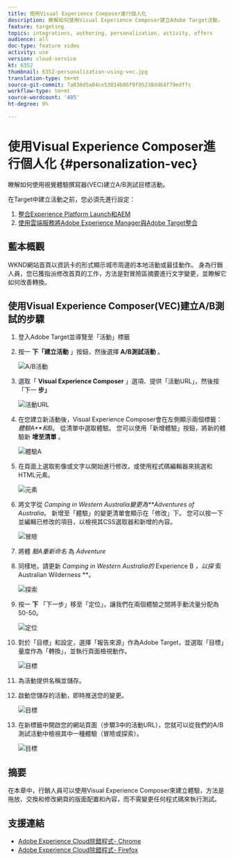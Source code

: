 ```yaml
---
title: 使用Visual Experience Composer進行個人化
description: 瞭解如何使用Visual Experience Composer建立Adobe Target活動。
feature: targeting
topics: integrations, authoring, personalization, activity, offers
audience: all
doc-type: feature video
activity: use
version: cloud-service
kt: 6352
thumbnail: 6352-personalization-using-vec.jpg
translation-type: tm+mt
source-git-commit: 7a830d5a04ce53014b86f9f05238dd64f79edffc
workflow-type: tm+mt
source-wordcount: '485'
ht-degree: 0%

---
```



# 使用Visual Experience Composer進行個人化 {#personalization-vec}

瞭解如何使用視覺體驗撰寫器(VEC)建立A/B測試目標活動。

在Target中建立活動之前，您必須先進行設定：

1. [整合Experience Platform Launch和AEM](https://docs.adobe.com/content/help/en/experience-manager-learn/sites/integrations/experience-platform-launch/overview.html)
2. [使用雲端服務將Adobe Experience Manager與Adobe Target整合](https://docs.adobe.com/content/help/en/experience-manager-learn/sites/integrations/target/setup-aem-target-cloud-service.html)

## 藍本概觀

WKND網站首頁以資訊卡的形式顯示城市周邊的本地活動或最佳動作。 身為行銷人員，您已獲指派修改首頁的工作，方法是對冒險區摘要進行文字變更，並瞭解它如何改善轉換。

## 使用Visual Experience Composer(VEC)建立A/B測試的步驟

1. 登入Adobe Target並導覽至「活動」標籤
1. 按一 **下「建立活動** 」按鈕，然後選擇 **A/B測試活動** 。

   ![A/B活動](assets/ab-target-activity.png)

1. 選取「 **Visual Experience Composer** 」選項、提供「活動URL」，然後按「下一 **步」**

   ![活動URL](assets/ab-test-url.png)

1. 在您建立新活動後，Visual Experience Composer會在左側顯示兩個標籤： *體驗A**和B*。 從清單中選取體驗。 您可以使用「新增體驗」按鈕，將新的體驗新 **增至清單** 。

   ![體驗A](assets/experience.png)

1. 在頁面上選取影像或文字以開始進行修改，或使用程式碼編輯器來挑選和HTML元素。

   ![元素](assets/select-element.png)

1. 將文字從 *Camping in Western Australia變更為**Adventures of Australia*。 新增至「體驗」的變更清單會顯示在「修改」下。 您可以按一下並編輯已修改的項目，以檢視其CSS選取器和新增的內容。

   ![冒險](assets/adventures.png)

1. 將體 *驗A重新命名* 為 *Adventure*
1. 同樣地，請更新 *Camping in Western Australia的* Experience B *，以探* 索Australian Wilderness **。

   ![探索](assets/explore.png)

1. 按一 **下** 「下一步」移至「定位」，讓我們在兩個體驗之間將手動流量分配為50-50。

   ![定位](assets/targeting.png)

1. 對於「目標」和設定，選擇「報告來源」作為Adobe Target，並選取「目標」量度作為「轉換」，並執行頁面檢視動作。

   ![目標](assets/goals.png)

1. 為活動提供名稱並儲存。
1. 啟動您儲存的活動，即時推送您的變更。

   ![目標](assets/activate.png)

1. 在新標籤中開啟您的網站頁面（步驟3中的活動URL），您就可以從我們的A/B測試活動中檢視其中一種體驗（冒險或探索）。

   ![目標](assets/publish.png)

## 摘要

在本章中，行銷人員可以使用Visual Experience Composer來建立體驗，方法是拖放、交換和修改網頁的版面配置和內容，而不需變更任何程式碼來執行測試。

## 支援連結

* [Adobe Experience Cloud除錯程式- Chrome](https://chrome.google.com/webstore/detail/adobe-experience-cloud-de/ocdmogmohccmeicdhlhhgepeaijenapj)
* [Adobe Experience Cloud除錯程式- Firefox](https://addons.mozilla.org/en-US/firefox/addon/adobe-experience-platform-dbg/)
